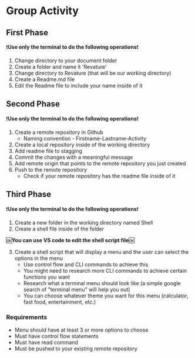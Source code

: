 # Group Activity

## First Phase
:exclamation:**Use only the terminal to do the following operations**:exclamation:
1. Change directory to your document folder
2. Create a folder and name it 'Revature'
3. Change directory to Revature (that will be our working directory)
4. Create a Readme.md file
5. Edit the Readme file to include your name inside of it


## Second Phase
:exclamation:**Use only the terminal to do the following operations**:exclamation:
1. Create a remote repository in Github
    * Naming convention - Firstname-Lastname-Activity
2. Create a local repository inside of the working directory
3. Add readme file to stagging
4. Commit the changes with a meaningful message
5. Add remote origin that points to the remote repository you just created
6. Push to the remote repository
    * Check if your remote repository has the readme file inside of it

## Third Phase
:exclamation:**Use only the terminal to do the following operations**:exclamation:
1. Create a new folder in the working directory named Shell
2. Create a shell file inside of the folder

:ok:**You can use VS code to edit the shell script file**:ok:

3. Create a shell script that will display a menu and the user can select the options in the menu
    * Use control flow and CLI commands to achieve this
    * You might need to research more CLI commands to achieve certain functions you want
    * Research what a terminal menu should look like (a simple google search of "terminal menu" will help you out)
    * You can choose whatever theme you want for this menu (calculator, fast food, entertainment, etc.)

### Requirements
* Menu should have at least 3 or more options to choose
* Must have control flow statements
* Must have read command
* Must be pushed to your existing remote repository
